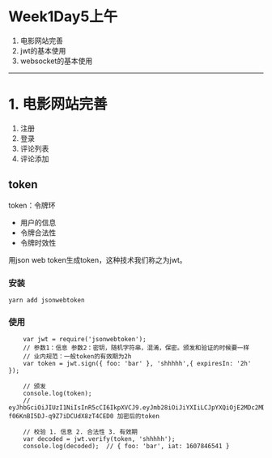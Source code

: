 
# Week1Day5上午
1. 电影网站完善
2. jwt的基本使用
3. websocket的基本使用

---

# 1. 电影网站完善
1. 注册
2. 登录
3. 评论列表
4. 评论添加

## token
token：令牌环
+ 用户的信息
+ 令牌合法性
+ 令牌时效性

用json web token生成token，这种技术我们称之为jwt。

### 安装
`yarn add jsonwebtoken`

### 使用
```shell
    var jwt = require('jsonwebtoken');
    // 参数1：信息 参数2：密钥，随机字符串，混淆，保密。颁发和验证的时候要一样
    // 业内规范：一般token的有效期为2h
    var token = jwt.sign({ foo: 'bar' }, 'shhhhh',{ expiresIn: '2h' });
    
    // 颁发
    console.log(token);
    // eyJhbGciOiJIUzI1NiIsInR5cCI6IkpXVCJ9.eyJmb28iOiJiYXIiLCJpYXQiOjE2MDc2MDQ0MjN9.xrwQTdGpp4Xve-f06KnBI5DJ-q9Z7iDCUdX8zT4CED0 加密后的token
    
    // 校验 1. 信息 2. 合法性 3. 有效期
    var decoded = jwt.verify(token, 'shhhhh');
    console.log(decoded);  // { foo: 'bar', iat: 1607846541 }
```

